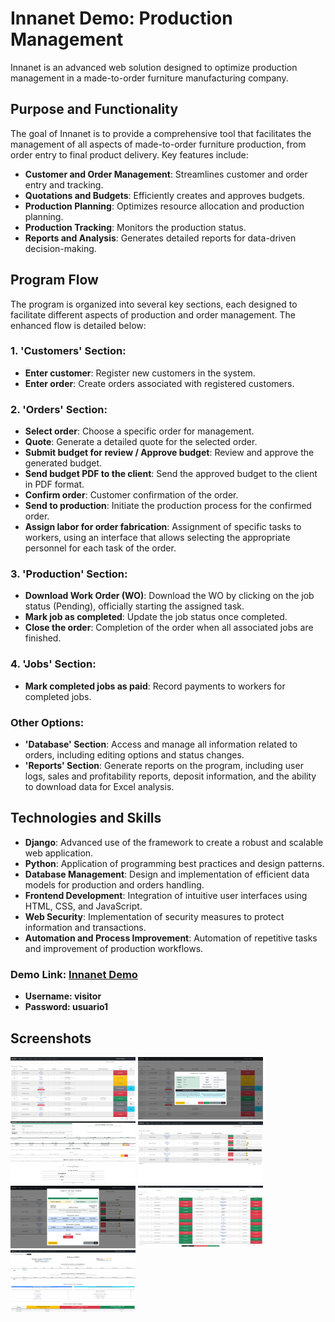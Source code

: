 # Innanet Demo: Production Management

Innanet is an advanced web solution designed to optimize production management in a made-to-order furniture manufacturing company.

## Purpose and Functionality

The goal of Innanet is to provide a comprehensive tool that facilitates the management of all aspects of made-to-order furniture production, from order entry to final product delivery. Key features include:

- **Customer and Order Management**: Streamlines customer and order entry and tracking.
- **Quotations and Budgets**: Efficiently creates and approves budgets.
- **Production Planning**: Optimizes resource allocation and production planning.
- **Production Tracking**: Monitors the production status.
- **Reports and Analysis**: Generates detailed reports for data-driven decision-making.

## Program Flow

The program is organized into several key sections, each designed to facilitate different aspects of production and order management. The enhanced flow is detailed below:

### 1. 'Customers' Section:
- **Enter customer**: Register new customers in the system.
- **Enter order**: Create orders associated with registered customers.

### 2. 'Orders' Section:
- **Select order**: Choose a specific order for management.
- **Quote**: Generate a detailed quote for the selected order.
- **Submit budget for review / Approve budget**: Review and approve the generated budget.
- **Send budget PDF to the client**: Send the approved budget to the client in PDF format.
- **Confirm order**: Customer confirmation of the order.
- **Send to production**: Initiate the production process for the confirmed order.
- **Assign labor for order fabrication**: Assignment of specific tasks to workers, using an interface that allows selecting the appropriate personnel for each task of the order.

### 3. 'Production' Section:
- **Download Work Order (WO)**: Download the WO by clicking on the job status (Pending), officially starting the assigned task.
- **Mark job as completed**: Update the job status once completed.
- **Close the order**: Completion of the order when all associated jobs are finished.

### 4. 'Jobs' Section:
- **Mark completed jobs as paid**: Record payments to workers for completed jobs.

### Other Options:
- **'Database' Section**: Access and manage all information related to orders, including editing options and status changes.
- **'Reports' Section**: Generate reports on the program, including user logs, sales and profitability reports, deposit information, and the ability to download data for Excel analysis.

## Technologies and Skills

- **Django**: Advanced use of the framework to create a robust and scalable web application.
- **Python**: Application of programming best practices and design patterns.
- **Database Management**: Design and implementation of efficient data models for production and orders handling.
- **Frontend Development**: Integration of intuitive user interfaces using HTML, CSS, and JavaScript.
- **Web Security**: Implementation of security measures to protect information and transactions.
- **Automation and Process Improvement**: Automation of repetitive tasks and improvement of production workflows.

### Demo Link: [Innanet Demo](https://innanet.fgrob.cl)
   - **Username: visitor**
   - **Password: usuario1**
     
## Screenshots
<img src="https://github.com/fgrob/innanet-demo/blob/main/Screenshots/Home.png?raw=true" width="200" height="100"></img>
<img src="https://github.com/fgrob/innanet-demo/blob/main/Screenshots/Home-modal.png?raw=true" width="200" height="100"></img>
<img src="https://github.com/fgrob/innanet-demo/blob/main/Screenshots/Presupuesto.png?raw=true" width="200" height="100"></img>
<img src="https://github.com/fgrob/innanet-demo/blob/main/Screenshots/Produccion.png?raw=true" width="200" height="100"></img>
<img src="https://github.com/fgrob/innanet-demo/blob/main/Screenshots/Produccion-modal.png?raw=true" width="200" height="100"></img>
<img src="https://github.com/fgrob/innanet-demo/blob/main/Screenshots/Trabajos.png?raw=true" width="200" height="100"></img>
<img src="https://github.com/fgrob/innanet-demo/blob/main/Screenshots/Informe%20Resumen.png?raw=true" width="200" height="100"></img>



